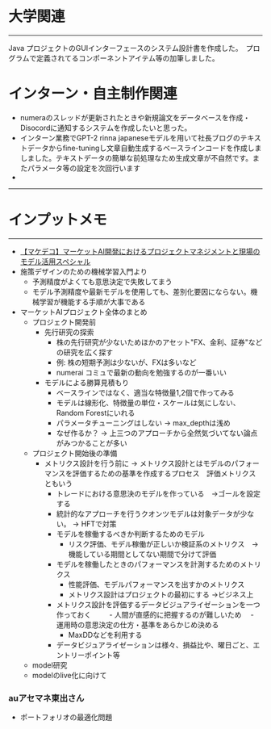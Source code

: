 # 大学関連
* * *
Java プロジェクトのGUIインターフェースのシステム設計書を作成した。　プログラムで定義されてるコンポーネントアイテム等の加筆しました。
# インターン・自主制作関連
- numeraのスレッドが更新されたときや新規論文をデータベースを作成・Disocordに通知するシステムを作成したいと思った。
- インターン業務でGPT-2 rinna japaneseモデルを用いて社長ブログのテキストデータからfine-tuningし文章自動生成するベースラインコードを作成しましました。テキストデータの簡単な前処理なため生成文章が不自然です。またパラメータ等の設定を次回行います
- 
* * *
# インプットメモ
* * *
- [【マケデコ】マーケットAI開発におけるプロジェクトマネジメントと現場のモデル活用スペシャル ](https://mkdeco.connpass.com/event/285174/)
- 施策デザインのための機械学習入門より
  - 予測精度がよくても意思決定で失敗してまう
  - モデル予測精度や最新モデルを使用しても、差別化要因にならない。機械学習が機能する手順が大事である
- マーケットAIプロジェクト全体のまとめ
  - プロジェクト開発前
    - 先行研究の探索
      - 株の先行研究が少ないためほかのアセット"FX、金利、証券"などの研究を広く探す
      - 例: 株の短期予測は少ないが、FXは多いなど
      - numerai コミュで最新の動向を勉強するのが一番いい
    - モデルによる勝算見積もり
      - ベースラインではなく、適当な特徴量1,2個で作ってみる
      - モデルは線形化、特徴量の単位・スケールは気にしない、Random Forestにいれる
      - パラメータチューニングはしない -> max_depthは浅め
      - なぜ作るか？ -> 上三つのアプローチから全然気づいてない論点がみつかることが多い
  - プロジェクト開始後の準備
    - メトリクス設計を行う前に -> メトリクス設計とはモデルのパフォーマンスを評価するための基準を作成するプロセス　評価メトリクスともいう
      - トレードにおける意思決のモデルを作っている　->ゴールを設定する
      - 統計的なアプローチを行うクオンツモデルは対象データが少ない。 -> HFTで対策
      - モデルを稼働するべきか判断するためのモデル
        - リスク評価、モデル稼働が正しいか検証系のメトリクス　->機能している期間としてない期間で分けて評価
      - モデルを稼働したときのパフォーマンスを計測するためのメトリクス
        - 性能評価、モデルパフォーマンスを出すかのメトリクス
        - メトリクス設計はプロジェクトの最初にする ->ビジネス上
      - メトリクス設計を評価するデータビジュアライゼーションを一つ作っておく
  　　  - 人間が直感的に把握するのが難しいため
    　- 運用時の意思決定の仕方・基準をあらかじめ決める
        - MaxDDなどを利用する
      - データビジュアライゼーションは様々、損益比や、曜日ごと、エントリーポイント等
  - model研究
  - modelのlive化に向けて
 ### auアセマネ東出さん
  - ポートフォリオの最適化問題
    

  
